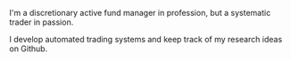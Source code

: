 I'm a discretionary active fund manager in profession, but a systematic trader in passion. 

I develop automated trading systems and keep track of my research ideas on Github.

<!---
lowQuant/lowQuant is a ✨ special ✨ repository because its `README.md` (this file) appears on your GitHub profile.
You can click the Preview link to take a look at your changes.
--->
